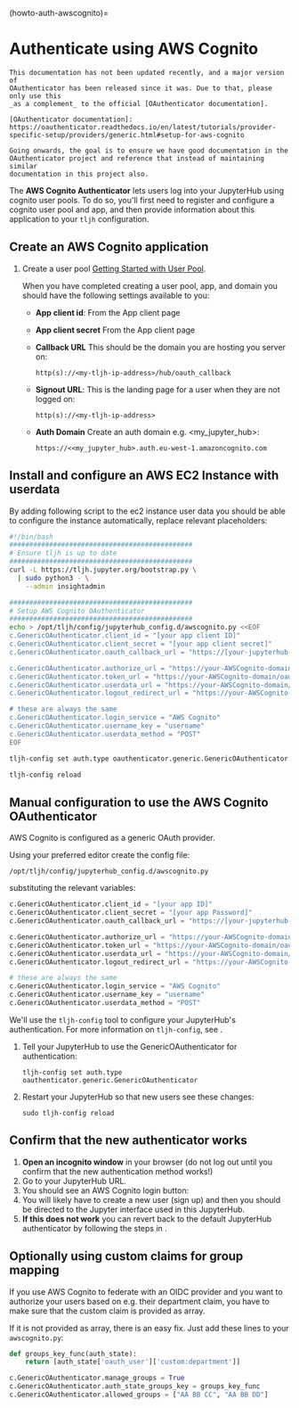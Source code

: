 (howto-auth-awscognito)=

# Authenticate using AWS Cognito

```{warning}
This documentation has not been updated recently, and a major version of
OAuthenticator has been released since it was. Due to that, please only use this
_as a complement_ to the official [OAuthenticator documentation].

[OAuthenticator documentation]: https://oauthenticator.readthedocs.io/en/latest/tutorials/provider-specific-setup/providers/generic.html#setup-for-aws-cognito

Going onwards, the goal is to ensure we have good documentation in the
OAuthenticator project and reference that instead of maintaining similar
documentation in this project also.
```

The **AWS Cognito Authenticator** lets users log into your JupyterHub using
cognito user pools. To do so, you'll first need to register and configure a
cognito user pool and app, and then provide information about this
application to your `tljh` configuration.

## Create an AWS Cognito application

1. Create a user pool [Getting Started with User Pool](https://docs.aws.amazon.com/cognito/latest/developerguide/getting-started-with-cognito-user-pools.html).

   When you have completed creating a user pool, app, and domain you should have the following settings available to you:
   - **App client id**: From the App client page

   - **App client secret** From the App client page

   - **Callback URL** This should be the domain you are hosting you server on:

     ```
     http(s)://<my-tljh-ip-address>/hub/oauth_callback
     ```

   - **Signout URL**: This is the landing page for a user when they are not logged on:

     ```
     http(s)://<my-tljh-ip-address>
     ```

   - **Auth Domain** Create an auth domain e.g. \<my_jupyter_hub>:

     ```
     https://<<my_jupyter_hub>.auth.eu-west-1.amazoncognito.com
     ```

## Install and configure an AWS EC2 Instance with userdata

By adding following script to the ec2 instance user data you should be
able to configure the instance automatically, replace relevant placeholders:

```bash
#!/bin/bash
##############################################
# Ensure tljh is up to date
##############################################
curl -L https://tljh.jupyter.org/bootstrap.py \
  | sudo python3 - \
    --admin insightadmin

##############################################
# Setup AWS Cognito OAuthenticator
##############################################
echo > /opt/tljh/config/jupyterhub_config.d/awscognito.py <<EOF
c.GenericOAuthenticator.client_id = "[your app client ID]"
c.GenericOAuthenticator.client_secret = "[your app client secret]"
c.GenericOAuthenticator.oauth_callback_url = "https://[your-jupyterhub-host]/hub/oauth_callback"

c.GenericOAuthenticator.authorize_url = "https://your-AWSCognito-domain/oauth2/authorize"
c.GenericOAuthenticator.token_url = "https://your-AWSCognito-domain/oauth2/token"
c.GenericOAuthenticator.userdata_url = "https://your-AWSCognito-domain/oauth2/userInfo"
c.GenericOAuthenticator.logout_redirect_url = "https://your-AWSCognito-domain/oauth2/logout"

# these are always the same
c.GenericOAuthenticator.login_service = "AWS Cognito"
c.GenericOAuthenticator.username_key = "username"
c.GenericOAuthenticator.userdata_method = "POST"
EOF

tljh-config set auth.type oauthenticator.generic.GenericOAuthenticator

tljh-config reload
```

## Manual configuration to use the AWS Cognito OAuthenticator

AWS Cognito is configured as a generic OAuth provider.

Using your preferred editor create the config file:

```
/opt/tljh/config/jupyterhub_config.d/awscognito.py
```

substituting the relevant variables:

```python
c.GenericOAuthenticator.client_id = "[your app ID]"
c.GenericOAuthenticator.client_secret = "[your app Password]"
c.GenericOAuthenticator.oauth_callback_url = "https://[your-jupyterhub-host]/hub/oauth_callback"

c.GenericOAuthenticator.authorize_url = "https://your-AWSCognito-domain/oauth2/authorize"
c.GenericOAuthenticator.token_url = "https://your-AWSCognito-domain/oauth2/token"
c.GenericOAuthenticator.userdata_url = "https://your-AWSCognito-domain/oauth2/userInfo"
c.GenericOAuthenticator.logout_redirect_url = "https://your-AWSCognito-domain/oauth2/logout"

# these are always the same
c.GenericOAuthenticator.login_service = "AWS Cognito"
c.GenericOAuthenticator.username_key = "username"
c.GenericOAuthenticator.userdata_method = "POST"
```

We'll use the `tljh-config` tool to configure your JupyterHub's authentication.
For more information on `tljh-config`, see [](/topic/tljh-config).

1. Tell your JupyterHub to use the GenericOAuthenticator for authentication:

   ```
   tljh-config set auth.type oauthenticator.generic.GenericOAuthenticator
   ```

2. Restart your JupyterHub so that new users see these changes:

   ```
   sudo tljh-config reload
   ```

## Confirm that the new authenticator works

1. **Open an incognito window** in your browser (do not log out until you confirm
   that the new authentication method works!)
2. Go to your JupyterHub URL.
3. You should see an AWS Cognito login button:
4. You will likely have to create a new user (sign up) and then you should be directed to the
   Jupyter interface used in this JupyterHub.
5. **If this does not work** you can revert back to the default
   JupyterHub authenticator by following the steps in [](/howto/auth/firstuse).

## Optionally using custom claims for group mapping

If you use AWS Cognito to federate with an OIDC provider and you want to
authorize your users based on e.g. their department claim, you have to make sure
that the custom claim is provided as array.

If it is not provided as array, there is an easy fix. Just add these lines to
your `awscognito.py`:

```python
def groups_key_func(auth_state):
    return [auth_state['oauth_user']['custom:department']]

c.GenericOAuthenticator.manage_groups = True
c.GenericOAuthenticator.auth_state_groups_key = groups_key_func
c.GenericOAuthenticator.allowed_groups = ["AA BB CC", "AA BB DD"]
```
